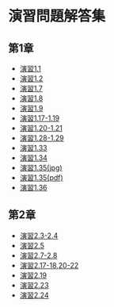 
演習問題解答集
====

第1章
----

- [演習1.1](https://github.com/daimatz/w8prml/blob/master/files/exercise_solutions/ex1.1.pdf?raw=true)
- [演習1.2](https://github.com/daimatz/w8prml/blob/master/files/exercise_solutions/ex1.2.pdf?raw=true)
- [演習1.7](https://github.com/daimatz/w8prml/blob/master/files/exercise_solutions/ex1.7.JPG?raw=true)
- [演習1.8](https://github.com/daimatz/w8prml/blob/master/files/exercise_solutions/ex1.8.pdf?raw=true)
- [演習1.9](https://github.com/daimatz/w8prml/blob/master/files/exercise_solutions/ex1.9.pdf?raw=true)
- [演習1.17-1.19](https://github.com/daimatz/w8prml/blob/master/files/exercise_solutions/ex1.17-1.19.pdf?raw=true)
- [演習1.20-1.21](https://github.com/daimatz/w8prml/blob/master/files/exercise_solutions/ex1.20-1.21.pdf?raw=true)
- [演習1.28-1.29](https://github.com/daimatz/w8prml/blob/master/files/exercise_solutions/ex1.28-29.pdf?raw=true)
- [演習1.33](https://github.com/daimatz/w8prml/blob/master/files/exercise_solutions/ex1.33.pdf?raw=true)
- [演習1.34](https://github.com/daimatz/w8prml/blob/master/files/exercise_solutions/ex1.34.pdf?raw=true)
- [演習1.35(jpg)](https://github.com/daimatz/w8prml/blob/master/files/exercise_solutions/ex1.35.JPG?raw=true)
- [演習1.35(pdf)](https://github.com/daimatz/w8prml/blob/master/files/exercise_solutions/ex1.35.pdf?raw=true)
- [演習1.36](https://github.com/daimatz/w8prml/blob/master/files/exercise_solutions/ex1.36.JPG?raw=true)

第2章
----

- [演習2.3-2.4](https://github.com/daimatz/w8prml/blob/master/files/exercise_solutions/ex2.3,2.4.pdf?raw=true)
- [演習2.5](https://github.com/daimatz/w8prml/blob/master/files/exercise_solutions/ex2.5.pdf?raw=true)
- [演習2.7-2.8](https://github.com/daimatz/w8prml/blob/master/files/exercise_solutions/ex2.7-2.8.pdf?raw=true)
- [演習2.17-18,20-22](https://github.com/daimatz/w8prml/blob/master/files/exercise_solutions/ex2.17-22.pdf?raw=true)
- [演習2.19](https://github.com/daimatz/w8prml/blob/master/files/exercise_solutions/ex2.19.pdf?raw=true)
- [演習2.23](https://github.com/daimatz/w8prml/blob/master/files/exercise_solutions/ex2.23.pdf?raw=true)
- [演習2.24](https://github.com/daimatz/w8prml/blob/master/files/exercise_solutions/ex2.24.JPG?raw=true)
